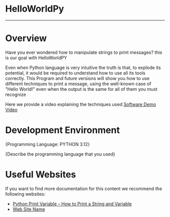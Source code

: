 # HelloWorldPy
--------------------------------------------------------------------------------------------------------------

# Overview

Have you ever wondered how to manipulate strings to print messages? this is our goal with HelloWorldPY

Even when Python language is very intuitive the truth is that, to explode its potential, it would be required to understand how to use all its tools correctly.
This Program and future versions will show you how to use different techniques to print a message, using the well-known case of "Hello World!" even when the output is the same for all of them you must recognize 

Here we provide a video explaining the techniques used 
[Software Demo Video](http://youtube.link.goes.here)

# Development Environment

{Programming Language: PYTHON 3.12}

{Describe the programming language that you used}

# Useful Websites

If you want to find more documentation for this content we recommend the following websites:
* [Python Print Variable – How to Print a String and Variable]([http://url.link.goes.here](https://www.freecodecamp.org/news/python-print-variable-how-to-print-a-string-and-variable/))
* [Web Site Name](http://url.link.goes.here)
